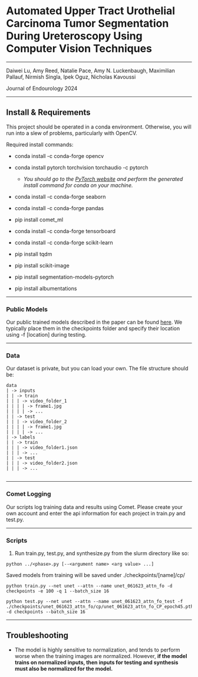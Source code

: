 # Automated Upper Tract Urothelial Carcinoma Tumor Segmentation During Ureteroscopy Using Computer Vision Techniques

___
Daiwei Lu, Amy Reed, Natalie Pace, Amy N. Luckenbaugh, Maximilian Pallauf, Nirmish Singla, Ipek Oguz, Nicholas Kavoussi

Journal of Endourology 2024

___
## Install & Requirements
This project should be operated in a conda environment. Otherwise, you will run into a slew of problems, particularly with OpenCV. 

Required install commands: 
- conda install -c conda-forge opencv 

- conda install pytorch torchvision torchaudio -c pytorch
     - *You should go to the [PyTorch website](https://pytorch.org) and perform the generated install command for conda on your machine.*

- conda install -c conda-forge seaborn

- conda install -c conda-forge pandas

- pip install comet_ml

- conda install -c conda-forge tensorboard 

- conda install -c conda-forge scikit-learn

- pip install tqdm

- pip install scikit-image

- pip install segmentation-models-pytorch

- pip install albumentations

___ 
### Public Models

Our public trained models described in the paper can be found [here](https://drive.google.com/drive/folders/1SgfW9ol2jPlvK2B-YFck6UC95RLw8PBb?usp=sharing). We typically place them in the checkpoints folder and specify their location using -f [location] during testing.


___

### Data

Our dataset is private, but you can load your own. The file structure should be:
```
data
| -> inputs
| | -> train
| | | -> video_folder_1
| | | | -> frame1.jpg
| | | | -> ...
| | -> test
| | | -> video_folder_2
| | | | -> frame1.jpg
| | | | -> ...
| -> labels
| | -> train
| | | -> video_folder1.json
| | | -> ...
| | -> test
| | | -> video_folder2.json
| | | -> ...


```
___
### Comet Logging

Our scripts log training data and results using Comet. Please create your own account and enter the api information for each project in train.py and test.py.

___

### Scripts
1. Run train.py, test.py, and synthesize.py from the slurm directory like so: 
```
python ../<phase>.py [--<argument name> <arg value> ...]
```

Saved models from training will be saved under ./checkpoints/[name]/cp/

```
python train.py --net unet --attn --name unet_061623_attn_fo -d checkpoints -e 100 -q 1 --batch_size 16

python test.py --net unet --attn --name unet_061623_attn_fo_test -f ./checkpoints/unet_061623_attn_fo/cp/unet_061623_attn_fo_CP_epoch45.pth -d checkpoints --batch_size 16
```

___

## Troubleshooting
- The model is highly sensitive to normalization, and tends to perform worse when the training images are normalized. However, **if the model trains on normalized inputs, then inputs for testing and synthesis must also be normalized for the model.** 


